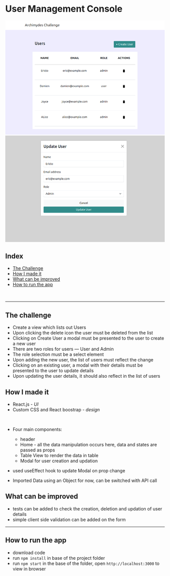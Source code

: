 # User Management Console

![](./screenshots/home-desktop.png)
![](./screenshots/update-user.png)

## Index

- [The Challenge](#the-challenge)
- [How I made it](#how-i-made-it)
- [What can be improved](#what-can-be-improved)
- [How to run the app](#how-to-run-the-app)

<br>
<hr/>

## The challenge

- Create a view which lists out Users
- Upon clicking the delete icon the user must be deleted from the list
- Clicking on Create User a modal must be presented to the user to create a new user
- There are two roles for users — User and Admin
- The role selection must be a select element
- Upon adding the new user, the list of users must reflect the change
- Clicking on an existing user, a modal with their details must be presented to the user to update details
- Upon updating the user details, it should also reflect in the list of users

## How I made it

- React.js - _UI_
- Custom CSS and React boostrap - _design_

<br>

- Four main components:
  - header
  - Home - all the data manipulation occurs here, data and states are passed as props
  - Table View to render the data in table
  - Modal for user creation and updation
- used useEffect hook to update Modal on prop change

- Imported Data using an Object for now, can be switched with API call

## What can be improved

- tests can be added to check the creation, deletion and updation of user details
- simple client side validation can be added on the form
<hr/>

## How to run the app

- download code
- run `npm install` in base of the project folder
- run `npm start` in the base of the folder, open `http://localhost:3000` to view in browser
